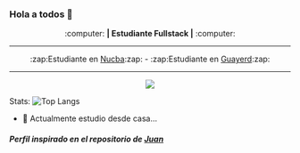 ### Hola a todos 👋

<p align="center">:computer: <b>| Estudiante Fullstack |</b> :computer:</p>
<hr>
<p align="center">
:zap:Estudiante en <a href="https://github.com/nucba">Nucba</a>:zap: - :zap:Estudiante en <a href="https://github.com/guayerd">Guayerd</a>:zap:
</p>
<hr>
<p align="center"><img src="https://github-readme-stats.vercel.app/api?username=Agusst1n&&show_icons=true&title_color=00fa9a&icon_color=00c87b&text_color=00fa9a&bg_color=191919&count_private=true"></p> 

Stats: ![Top Langs](https://github-readme-stats.vercel.app/api/top-langs/?username=Agusst1n&bg_color=000000&text_color=FFFFFF&title_color=159E4A&langs_count=10&card_width=1000&layout=compact)
<!--
**Agusst1n/Agusst1n** is a ✨ _special_ ✨ repository because its `README.md` (this file) appears on your GitHub profile.

Here are some ideas to get you started:-->

- 🔭 Actualmente estudio desde casa...
<h5><i>Perfil inspirado en el repositorio de <a href="https://github.com/jpromanonet">Juan</a></i></h5>
<!-- - 🌱 I’m currently learning ...
- 👯 I’m looking to collaborate on ...
- 🤔 I’m looking for help with ...
- 💬 Ask me about ...
- 📫 How to reach me: ...
- 😄 Pronouns: ...
- ⚡ Fun fact: ... -->

